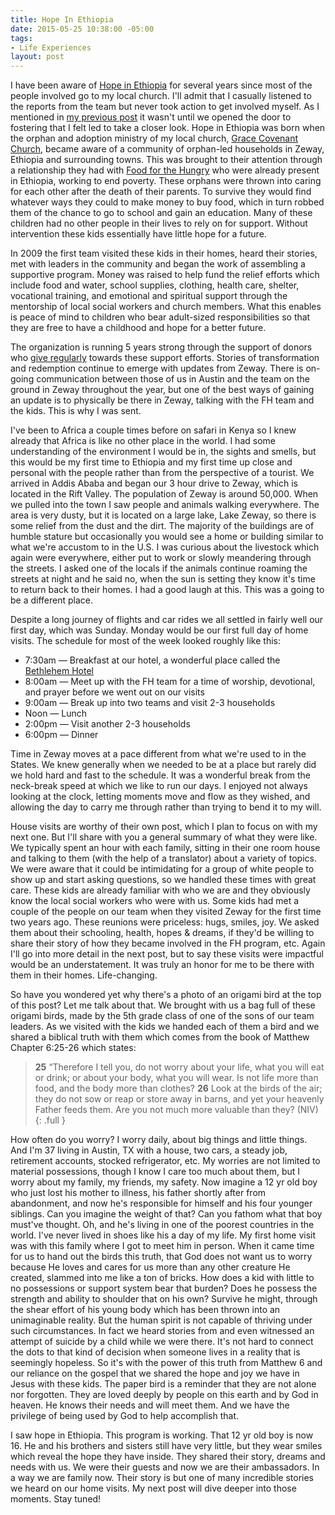 ```yaml
---
title: Hope In Ethiopia
date: 2015-05-25 10:38:00 -05:00
tags:
- Life Experiences
layout: post
---
```


I have been aware of [Hope in Ethiopia](http://hopeinethiopia.org/) for several years since most of the people involved go to my local church. I'll admit that I casually listened to the reports from the team but never took action to get involved myself. As I mentioned in [my previous post](http://blog.philcoffman.com/here-i-am-lord-send-me/) it wasn't until we opened the door to fostering that I felt led to take a closer look. Hope in Ethiopia was born when the orphan and adoption ministry of my local church, [Grace Covenant Church](http://grace360.org/), became aware of a community of orphan-led households in Zeway, Ethiopia and surrounding towns. This was brought to their attention through a relationship they had with [Food for the Hungry](http://fh.org/) who were already present in Ethiopia, working to end poverty. These orphans were thrown into caring for each other after the death of their parents. To survive they would find whatever ways they could to make money to buy food, which in turn robbed them of the chance to go to school and gain an education. Many of these children had no other people in their lives to rely on for support. Without intervention these kids essentially have little hope for a future.

In 2009 the first team visited these kids in their homes, heard their stories, met with leaders in the community and began the work of assembling a supportive program. Money was raised to help fund the relief efforts which include food and water, school supplies, clothing, health care, shelter, vocational training, and emotional and spiritual support through the mentorship of local social workers and church members. What this enables is peace of mind to children who bear adult-sized responsibilities so that they are free to have a childhood and hope for a better future.

The organization is running 5 years strong through the support of donors who [give regularly](http://fh.org/zyorphans) towards these support efforts. Stories of transformation and redemption continue to emerge with updates from Zeway. There is on-going communication between those of us in Austin and the team on the ground in Zeway throughout the year, but one of the best ways of gaining an update is to physically be there in Zeway, talking with the FH team and the kids. This is why I was sent.

I've been to Africa a couple times before on safari in Kenya so I knew already that Africa is like no other place in the world. I had some understanding of the environment I would be in, the sights and smells, but this would be my first time to Ethiopia and my first time up close and personal with the people rather than from the perspective of a tourist. We arrived in Addis Ababa and began our 3 hour drive to Zeway, which is located in the Rift Valley. The population of Zeway is around 50,000. When we pulled into the town I saw people and animals walking everywhere. The area is very dusty, but it is located on a large lake, Lake Zeway, so there is some relief from the dust and the dirt. The majority of the buildings are of humble stature but occasionally you would see a home or building similar to what we're accustom to in the U.S. I was curious about the livestock which again were everywhere, either put to work or slowly meandering through the streets. I asked one of the locals if the animals continue roaming the streets at night and he said no, when the sun is setting they know it's time to return back to their homes. I had a good laugh at this. This was a going to be a different place.

Despite a long journey of flights and car rides we all settled in fairly well our first day, which was Sunday. Monday would be our first full day of home visits. The schedule for most of the week looked roughly like this:


* 7:30am — Breakfast at our hotel, a wonderful place called the [Bethlehem Hotel](http://www.tripadvisor.com/Hotel_Review-g3168046-d5308934-Reviews-Bethlehem_Hotel-Ziway_Oromiya_Region.html)
* 8:00am — Meet up with the FH team for a time of worship, devotional, and prayer before we went out on our visits
* 9:00am — Break up into two teams and visit 2-3 households
* Noon — Lunch
* 2:00pm — Visit another 2-3 households
* 6:00pm — Dinner


Time in Zeway moves at a pace different from what we're used to in the States. We knew generally when we needed to be at a place but rarely did we hold hard and fast to the schedule. It was a wonderful break from the neck-break speed at which we like to run our days. I enjoyed not always looking at the clock, letting moments move and flow as they wished, and allowing the day to carry me through rather than trying to bend it to my will.

House visits are worthy of their own post, which I plan to focus on with my next one. But I'll share with you a general summary of what they were like. We typically spent an hour with each family, sitting in their one room house and talking to them (with the help of a translator) about a variety of topics. We were aware that it could be intimidating for a group of white people to show up and start asking questions, so we handled these times with great care. These kids are already familiar with who we are and they obviously know the local social workers who were with us. Some kids had met a couple of the people on our team when they visited Zeway for the first time two years ago. These reunions were priceless: hugs, smiles, joy. We asked them about their schooling, health, hopes & dreams, if they'd be willing to share their story of how they became involved in the FH program, etc. Again I'll go into more detail in the next post, but to say these visits were impactful would be an understatement. It was truly an honor for me to be there with them in their homes. Life-changing.

So have you wondered yet why there's a photo of an origami bird at the top of this post? Let me talk about that. We brought with us a bag full of these origami birds, made by the 5th grade class of one of the sons of our team leaders. As we visited with the kids we handed each of them a bird and we shared a biblical truth with them which comes from the book of Matthew Chapter 6:25-26 which states:

> **25** “Therefore I tell you, do not worry about your life, what you will eat or drink; or about your body, what you will wear. Is not life more than food, and the body more than clothes? **26** Look at the birds of the air; they do not sow or reap or store away in barns, and yet your heavenly Father feeds them. Are you not much more valuable than they? (NIV)
{: .full }

How often do you worry? I worry daily, about big things and little things. And I'm 37 living in Austin, TX with a house, two cars, a steady job, retirement accounts, stocked refrigerator, etc. My worries are not limited to material possessions, though I know I care too much about them, but I worry about my family, my friends, my safety. Now imagine a 12 yr old boy who just lost his mother to illness, his father shortly after from abandonment, and now he's responsible for himself and his four younger siblings. Can you imagine the weight of that? Can you fathom what that boy must've thought. Oh, and he's living in one of the poorest countries in the world. I've never lived in shoes like his a day of my life. My first home visit was with this family where I got to meet him in person. When it came time for us to hand out the birds this truth, that God does not want us to worry because He loves and cares for us more than any other creature He created, slammed into me like a ton of bricks. How does a kid with little to no possessions or support system bear that burden? Does he possess the strength and ability to shoulder that on his own? Survive he might, through the shear effort of his young body which has been thrown into an unimaginable reality. But the human spirit is not capable of thriving under such circumstances. In fact we heard stories from and even witnessed an attempt of suicide by a child while we were there. It's not hard to connect the dots to that kind of decision when someone lives in a reality that is seemingly hopeless. So it's with the power of this truth from Matthew 6 and our reliance on the gospel that we shared the hope and joy we have in Jesus with these kids. The paper bird is a reminder that they are not alone nor forgotten. They are loved deeply by people on this earth and by God in heaven. He knows their needs and will meet them. And we have the privilege of being used by God to help accomplish that.

I saw hope in Ethiopia. This program is working. That 12 yr old boy is now 16. He and his brothers and sisters still have very little, but they wear smiles which reveal the hope they have inside. They shared their story, dreams and needs with us. We were their guests and now we are their ambassadors. In a way we are family now. Their story is but one of many incredible stories we heard on our home visits. My next post will dive deeper into those moments. Stay tuned!
